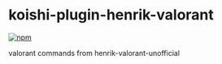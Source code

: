 # koishi-plugin-henrik-valorant

[![npm](https://img.shields.io/npm/v/koishi-plugin-henrik-valorant?style=flat-square)](https://www.npmjs.com/package/koishi-plugin-henrik-valorant)

valorant commands from henrik-valorant-unofficial
